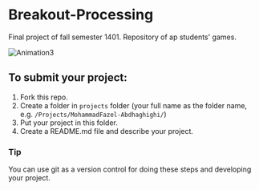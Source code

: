 # Breakout-Processing
 Final project of fall semester 1401. Repository of ap students' games.
 
![Animation3](https://user-images.githubusercontent.com/100942443/209483236-8afd3290-cf4b-4f6b-b57e-55d2c235bf00.gif)


## To submit your project: 
1. Fork this repo. 
2. Create a folder in `projects` folder (your full name as the folder name, e.g. `/Projects/MohammadFazel-Abdhaghighi/`) 
3. Put your project in this folder.
4. Create a README.md file and describe your project. 

### Tip 
You can use git as a version control for doing these steps and developing your project.
